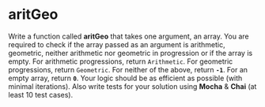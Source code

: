 # aritGeo
Write a function called **aritGeo** that takes one argument, an array. You are required to check if the array passed as an argument is arithmetic, geometric, neither arithmetic nor geometric in progression or if the array is empty. For arithmetic progressions, return `Arithmetic`. For geometric progressions, return `Geometric`. For neither of the above, return **`-1`**. For an empty array, return **`0`**. Your logic should be as efficient as possible (with minimal iterations).  Also write tests for your solution using **Mocha** & **Chai** (at least 10 test cases).
